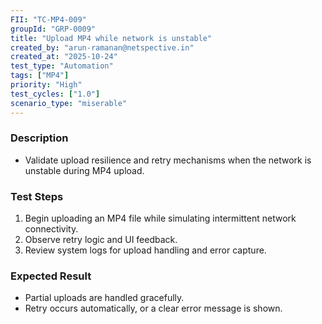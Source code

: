 ```yaml
---
FII: "TC-MP4-009"
groupId: "GRP-0009"
title: "Upload MP4 while network is unstable"
created_by: "arun-ramanan@netspective.in"
created_at: "2025-10-24"
test_type: "Automation"
tags: ["MP4"]
priority: "High"
test_cycles: ["1.0"]
scenario_type: "miserable"
---
```


### Description
- Validate upload resilience and retry mechanisms when the network is unstable during MP4 upload.

### Test Steps
1. Begin uploading an MP4 file while simulating intermittent network connectivity.  
2. Observe retry logic and UI feedback.  
3. Review system logs for upload handling and error capture.

### Expected Result
- Partial uploads are handled gracefully.  
- Retry occurs automatically, or a clear error message is shown.
